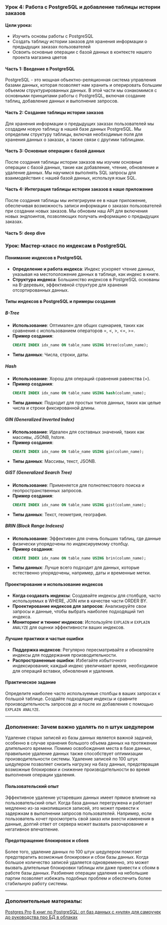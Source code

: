 ### Урок 4: Работа с PostgreSQL и добавление таблицы истории заказов

#### Цели урока:
- Изучить основы работы с PostgreSQL
- Создать таблицу истории заказов для хранения информации о предыдущих заказах пользователей
- Освоить основные операции с базой данных в контексте нашего проекта магазина цветов

#### Часть 1: Введение в PostgreSQL

PostgreSQL - это мощная объектно-реляционная система управления базами данных,
которая позволяет нам хранить и оперировать большим объемом структурированных данных.
В этой части мы ознакомимся с основными принципами работы с PostgreSQL, 
включая создание таблиц, добавление данных и выполнение запросов.

#### Часть 2: Создание таблицы истории заказов

Для хранения информации о предыдущих заказах пользователей мы создадим новую таблицу в нашей базе данных PostgreSQL. 
Мы определим структуру таблицы, включая необходимые поля для хранения данных о заказах, а также связи с другими таблицами.

#### Часть 3: Основные операции с базой данных

После создания таблицы истории заказов мы изучим основные операции с базой данных,
такие как добавление, чтение, обновление и удаление данных. 
Мы научимся выполнять SQL запросы для взаимодействия с нашей базой данных, используя язык SQL.

#### Часть 4: Интеграция таблицы истории заказов в наше приложение

После создания таблицы мы интегрируем ее в наше приложение, обеспечивая возможность записи информации о заказах 
пользователей при создании новых заказов. Мы обновим наш API для включения новых эндпоинтов, позволяющих
получать информацию о предыдущих заказах.


#### Часть 5: deep dive
### Урок: Мастер-класс по индексам в PostgreSQL

#### Понимание индексов в PostgreSQL
- **Определение и работа индекса**: Индекс ускоряет чтение данных, указывая на местоположение данных в таблице, как индекс в книге.
- **Структура индекса**: Большинство индексов в PostgreSQL основаны на B-деревьях, эффективной структуре для хранения отсортированных данных.

#### Типы индексов в PostgreSQL и примеры создания

##### B-Tree
- **Использование**: Оптимален для общих сценариев, таких как сравнения с использованием операторов =, <, >, <=, >=.
- **Пример создания**:
  ```sql
  CREATE INDEX idx_name ON table_name USING btree(column_name);
  ```
- **Типы данных**: Числа, строки, даты.

##### Hash
- **Использование**: Хорош для операций сравнения равенства (=).
- **Пример создания**:
  ```sql
  CREATE INDEX idx_name ON table_name USING hash(column_name);
  ```
- **Типы данных**: Подходит для простых типов данных, таких как целые числа и строки фиксированной длины.

##### GIN (Generalized Inverted Index)
- **Использование**: Идеален для составных значений, таких как массивы, JSONB, hstore.
- **Пример создания**:
  ```sql
  CREATE INDEX idx_name ON table_name USING gin(column_name);
  ```
- **Типы данных**: Массивы, текст, JSONB.

##### GiST (Generalized Search Tree)
- **Использование**: Применяется для полнотекстового поиска и геопространственных запросов.
- **Пример создания**:
  ```sql
  CREATE INDEX idx_name ON table_name USING gist(column_name);
  ```
- **Типы данных**: Текст, геометрия, география.

##### BRIN (Block Range Indexes)
- **Использование**: Эффективен для очень больших таблиц, где данные физически упорядочены по индексируемому столбцу.
- **Пример создания**:
  ```sql
  CREATE INDEX idx_name ON table_name USING brin(column_name);
  ```
- **Типы данных**: Лучше всего подходит для данных, которые естественно упорядочены, например, даты и временные метки.

#### Проектирование и использование индексов
- **Когда создавать индексы**: Создавайте индексы для столбцов, часто используемых в WHERE, JOIN или в качестве части ORDER BY.
- **Проектирование индексов для запросов**: Анализируйте свои запросы и данные, чтобы выбрать наиболее подходящий тип индекса.
- **Мониторинг и тюнинг индексов**: Используйте `EXPLAIN` и `EXPLAIN ANALYZE` для оценки эффективности ваших индексов.

#### Лучшие практики и частые ошибки
- **Поддержка индексов**: Регулярно пересматривайте и обновляйте индексы для поддержания производительности.
- **Распространенные ошибки**: Избегайте избыточного индексирования; каждый индекс увеличивает время, необходимое для операций вставки, обновления и удаления.

#### Практическое задание
Определите наиболее часто используемые столбцы в ваших запросах к большой таблице.
Создайте подходящие индексы и сравните производительность запросов до и после их добавления с помощью `EXPLAIN ANALYZE`.

---

### Дополнение: Зачем важно удалять по n штук шедулером

Удаление старых записей из базы данных является важной задачей, 
особенно в случае хранения большого объема данных на протяжении длительного времени.
Помимо освобождения места в базе данных, правильное удаление данных также способствует оптимизации производительности системы.
Удаление записей по 100 штук шедулером позволяет снизить нагрузку на базу данных, предотвращая возможные блокировки и снижение производительности во время выполнения операции удаления.

#### Пользовательский опыт

Эффективное удаление устаревших данных имеет прямое влияние на пользовательский опыт. Когда база данных перегружена и работает медленно из-за накопившихся записей, это может привести к задержкам в выполнении запросов пользователей. Например, если пользователь хочет просмотреть свой заказ или внести изменения в данные, долгий ответ от сервера может вызвать разочарование и негативное впечатление.

#### Предотвращение блокировок и сбоев

Более того, удаление данных по 100 штук шедулером помогает предотвратить возможные блокировки и сбои базы данных. 
Когда большое количество записей удаляется одновременно, это может вызвать длительные блокировки таблицы или даже привести к сбоям в работе базы данных. 
Разбиение операции удаления на небольшие партии позволяет избежать подобных проблем и обеспечить более стабильную работу системы.

---
### Дополнительные материалы:
[Postgres Pro](https://postgrespro.ru/education/books/introbook)
[8 книг по PostgreSQL: от баз данных с «нуля» для самоучек до руководства про БД в облаках](https://habr.com/ru/companies/selectel/articles/713714/)
